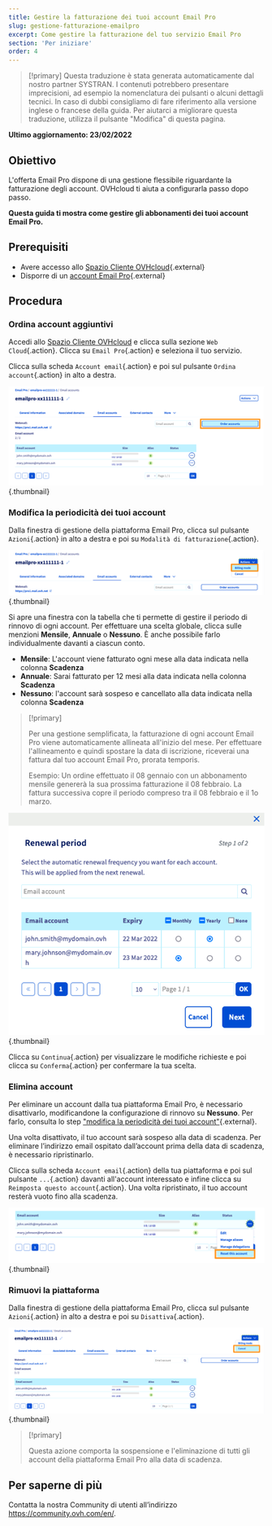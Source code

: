 ```yaml
---
title: Gestire la fatturazione dei tuoi account Email Pro
slug: gestione-fatturazione-emailpro
excerpt: Come gestire la fatturazione del tuo servizio Email Pro
section: 'Per iniziare'
order: 4
---
```


> [!primary]
> Questa traduzione è stata generata automaticamente dal nostro partner SYSTRAN. I contenuti potrebbero presentare imprecisioni, ad esempio la nomenclatura dei pulsanti o alcuni dettagli tecnici. In caso di dubbi consigliamo di fare riferimento alla versione inglese o francese della guida. Per aiutarci a migliorare questa traduzione, utilizza il pulsante "Modifica" di questa pagina.
>

**Ultimo aggiornamento: 23/02/2022**

## Obiettivo

L'offerta Email Pro dispone di una gestione flessibile riguardante la fatturazione degli account. OVHcloud ti aiuta a configurarla passo dopo passo.

**Questa guida ti mostra come gestire gli abbonamenti dei tuoi account Email Pro.**

## Prerequisiti

- Avere accesso allo [Spazio Cliente OVHcloud](https://www.ovh.com/auth/?action=gotomanager&from=https://www.ovh.it/&ovhSubsidiary=it){.external}
- Disporre di un [account Email Pro](https://www.ovhcloud.com/it/emails/email-pro/){.external}

## Procedura

### Ordina account aggiuntivi

Accedi allo [Spazio Cliente OVHcloud](https://www.ovh.com/auth/?action=gotomanager&from=https://www.ovh.it/&ovhSubsidiary=it) e clicca sulla sezione `Web Cloud`{.action}. Clicca su `Email Pro`{.action} e seleziona il tuo servizio.

Clicca sulla scheda `Account email`{.action} e poi sul pulsante `Ordina account`{.action} in alto a destra.

![billing_emailpro](images/billing-emailpro-01.png){.thumbnail}

### Modifica la periodicità dei tuoi account <a name="periodicity"></a>

Dalla finestra di gestione della piattaforma Email Pro, clicca sul pulsante `Azioni`{.action} in alto a destra e poi su `Modalità di fatturazione`{.action}. 

![billing_emailpro](images/billing-emailpro-02.png){.thumbnail}

Si apre una finestra con la tabella che ti permette di gestire il periodo di rinnovo di ogni account. Per effettuare una scelta globale, clicca sulle menzioni **Mensile**, **Annuale** o **Nessuno**. È anche possibile farlo individualmente davanti a ciascun conto.

- **Mensile**: L'account viene fatturato ogni mese alla data indicata nella colonna **Scadenza**
- **Annuale**: Sarai fatturato per 12 mesi alla data indicata nella colonna **Scadenza**
- **Nessuno**: l'account sarà sospeso e cancellato alla data indicata nella colonna **Scadenza**

> [!primary]
>
> Per una gestione semplificata, la fatturazione di ogni account Email Pro viene automaticamente allineata all'inizio del mese. Per effettuare l'allineamento e quindi spostare la data di iscrizione, riceverai una fattura dal tuo account Email Pro, prorata temporis.
>
>Esempio: Un ordine effettuato il 08 gennaio con un abbonamento mensile genererà la sua prossima fatturazione il 08 febbraio. La fattura successiva copre il periodo compreso tra il 08 febbraio e il 1o marzo.

![billing_emailpro](images/billing-emailpro-03.png){.thumbnail}

Clicca su `Continua`{.action} per visualizzare le modifiche richieste e poi clicca su `Conferma`{.action} per confermare la tua scelta.

### Elimina account

Per eliminare un account dalla tua piattaforma Email Pro, è necessario disattivarlo, modificandone la configurazione di rinnovo su **Nessuno**. Per farlo, consulta lo step ["modifica la periodicità dei tuoi account"](#periodicity){.external}.

Una volta disattivato, il tuo account sarà sospeso alla data di scadenza. Per eliminare l’indirizzo email ospitato dall’account prima della data di scadenza, è necessario ripristinarlo.

Clicca sulla scheda `Account email`{.action} della tua piattaforma e poi sul pulsante `...`{.action} davanti all'account interessato e infine clicca su `Reimposta questo account`{.action}. Una volta ripristinato, il tuo account resterà vuoto fino alla scadenza.

![billing_emailpro](images/billing-emailpro-04.png){.thumbnail}

### Rimuovi la piattaforma

Dalla finestra di gestione della piattaforma Email Pro, clicca sul pulsante `Azioni`{.action} in alto a destra e poi su `Disattiva`{.action}. 

![billing_emailpro](images/billing-emailpro-05.png){.thumbnail}

> [!primary]
>
> Questa azione comporta la sospensione e l'eliminazione di tutti gli account della piattaforma Email Pro alla data di scadenza.

## Per saperne di più

Contatta la nostra Community di utenti all’indirizzo <https://community.ovh.com/en/>.

